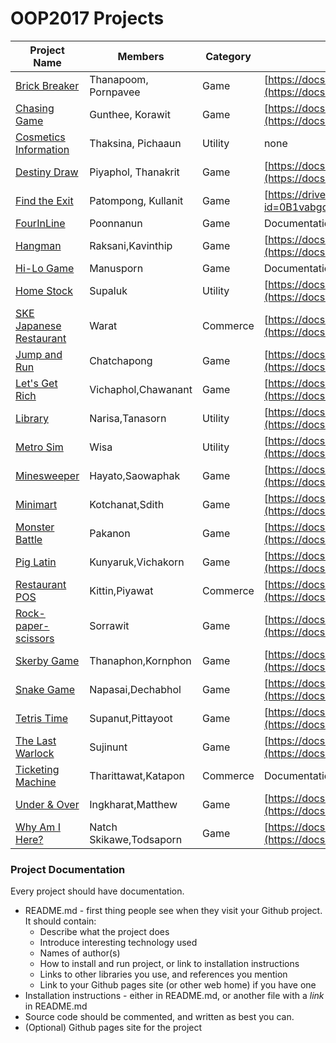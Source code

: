 # OOP2017 Projects

| Project Name          | Members  | Category | Project Proposal |
|-----------------------|----------|----------|------------------|
| [Brick Breaker](https://github.com/neung123/brick-breaking) | Thanapoom, Pornpavee | Game | [https://docs.google.com/document/d/1QdkoBBnxDv3bTJ6UcR9S5OyMP6CP4pksuUTX6xl3CEw/edit](https://docs.google.com/document/d/1QdkoBBnxDv3bTJ6UcR9S5OyMP6CP4pksuUTX6xl3CEw/edit) |
| [Chasing Game](https://github.com/KameriiJ/Chasing-game-SKE) | Gunthee, Korawit | Game | [https://docs.google.com/document/d/1wORGAy7T2NfnuGj7UI7EB70rBC1FRlKHEFbLiJGliIA/edit?usp=sharing](https://docs.google.com/document/d/1wORGAy7T2NfnuGj7UI7EB70rBC1FRlKHEFbLiJGliIA/edit?usp=sharing) |
| [Cosmetics Information](https://github.com/Thaksina/Project) | Thaksina, Pichaaun | Utility | none |
| [Destiny Draw](https://github.com/thanakritfluk/Destiny-Draw) | Piyaphol, Thanakrit | Game | [https://docs.google.com/document/d/1AlQGSr7rI6OgBuwNNuaYBpezRLtXHgIgMjm09xVplC4/edit](https://docs.google.com/document/d/1AlQGSr7rI6OgBuwNNuaYBpezRLtXHgIgMjm09xVplC4/edit) |
| [Find the Exit]()| Patompong, Kullanit | Game | [https://drive.google.com/open?id=0B1vabgqqxjz3SlRfdUM0M3U5cWM](https://drive.google.com/open?id=0B1vabgqqxjz3SlRfdUM0M3U5cWM)  |
| [FourInLine](https://github.com/poonnanun/FourInLine) | Poonnanun | Game | Documentation in README.md |
| [Hangman](https://github.com/ffaiip/Hangman-Game) | Raksani,Kavinthip | Game | [https://docs.google.com/a/ku.th/document/d/1-qeL_zdCri-AZhopeAuMLgz4p01XqxBlqFmmx0uRqq4/edit?usp=sharing](https://docs.google.com/a/ku.th/document/d/1-qeL_zdCri-AZhopeAuMLgz4p01XqxBlqFmmx0uRqq4/edit?usp=sharing) |
| [Hi-Lo Game](https://github.com/darmonlyone/MyHighLowGame) | Manusporn | Game | Documentation in README.md |
| [Home Stock](https://github.com/SupalukBenz/HomeStock) | Supaluk | Utility | [https://docs.google.com/document/d/1VB228VaTKIsxsqeZDYHdZUrWc5eM82faJ4uwnSGddBo/edit](https://docs.google.com/document/d/1VB228VaTKIsxsqeZDYHdZUrWc5eM82faJ4uwnSGddBo/edit) |
| [SKE Japanese Restaurant](https://github.com/b5710547221/Project_Programming_1) | Warat | Commerce | [https://docs.google.com/document/d/1WS7PaQ_itbBOQAmmcTWqsZ80Aob7qcnXnhXXClG5fN4/edit](https://docs.google.com/document/d/1WS7PaQ_itbBOQAmmcTWqsZ80Aob7qcnXnhXXClG5fN4/edit) |
| [Jump and Run ](https://github.com/ChatchapongC/Project-I) | Chatchapong | Game | [https://docs.google.com/a/ku.th/document/d/16qqulY0Vo3WlaXHldbLlwk4JRsJkhfIVhMY_7qWqV7g/edit?usp=sharing](https://docs.google.com/a/ku.th/document/d/16qqulY0Vo3WlaXHldbLlwk4JRsJkhfIVhMY_7qWqV7g/edit?usp=sharing)|
| [Let's Get Rich](https://github.com/kimvcp/LET-SGETRICH) | Vichaphol,Chawanant | Game | [https://docs.google.com/a/ku.th/document/d/1boxVepP6vuwVf-mc5Qix5cI4ltPZrxH0ldZAbMFyJe0/edit?usp=sharing](https://docs.google.com/a/ku.th/document/d/1boxVepP6vuwVf-mc5Qix5cI4ltPZrxH0ldZAbMFyJe0/edit?usp=sharing) |
| [Library](https://github.com/jampttws/jmLibrary.git) | Narisa,Tanasorn | Utility | [https://docs.google.com/document/d/1avRPhcomn5hAGPrGIgUowkQkaZ8dMGzrN47qYCsXYqw/edit#heading=h.o5c2elpoxvmu](https://docs.google.com/document/d/1avRPhcomn5hAGPrGIgUowkQkaZ8dMGzrN47qYCsXYqw/edit#heading=h.o5c2elpoxvmu) |
| [Metro Sim](https://github.com/wisaTong/MetroSim) | Wisa | Utility | [https://docs.google.com/document/d/11M87nR4o-ymYwDl-b-dGYefh1aTTSXTnDJ1ETA5fwJ8/edit](https://docs.google.com/document/d/11M87nR4o-ymYwDl-b-dGYefh1aTTSXTnDJ1ETA5fwJ8/edit) |
| [Minesweeper](https://github.com/JP-SKE15/Project-minesweeper) | Hayato,Saowaphak | Game | [https://docs.google.com/document/d/1avRPhcomn5hAGPrGIgUowkQkaZ8dMGzrN47qYCsXYqw/edit#heading=h.o5c2elpoxvmu](https://docs.google.com/document/d/1avRPhcomn5hAGPrGIgUowkQkaZ8dMGzrN47qYCsXYqw/edit#heading=h.o5c2elpoxvmu) |
| [Minimart](https://github.com/Sdith1999/minimart) | Kotchanat,Sdith | Game | [https://docs.google.com/a/ku.th/document/d/1RtonbBbwaEMd50HG4CdqyvoK5R-nI9-tjjtS1UalNII/edit?usp=sharing](https://docs.google.com/a/ku.th/document/d/1RtonbBbwaEMd50HG4CdqyvoK5R-nI9-tjjtS1UalNII/edit?usp=sharing) |
| [Monster Battle](https://github.com/pknn1/MonsterBattle) | Pakanon | Game | [https://docs.google.com/a/ku.th/document/d/1qFZ64vDPsARg9kLFPeovS-C3nMK5xDalpYaq4sz8Bj0/edit?usp=sharing](https://docs.google.com/a/ku.th/document/d/1qFZ64vDPsARg9kLFPeovS-C3nMK5xDalpYaq4sz8Bj0/edit?usp=sharing) |
| [Pig Latin](https://github.com/NokKbl/Pig-Latin) | Kunyaruk,Vichakorn | Game | [https://docs.google.com/document/d/12e8wwVanZNbOVWIatNdKu2L5btKtVZi7zSNlCfObIHk/edit](https://docs.google.com/document/d/12e8wwVanZNbOVWIatNdKu2L5btKtVZi7zSNlCfObIHk/edit) |
| [Restaurant POS](https://github.com/Kittinske15/Final-Project) | Kittin,Piyawat | Commerce | [https://docs.google.com/a/ku.th/document/d/1kaOPtrIQ2M4kDiFDxug9K0i0KCuTY90QLcp2eEAHT_8/edit?usp=sharing](https://docs.google.com/a/ku.th/document/d/1kaOPtrIQ2M4kDiFDxug9K0i0KCuTY90QLcp2eEAHT_8/edit?usp=sharing) |
| [Rock-paper-scissors](https://github.com/HarryBoxer/RockPaperScissors-Simulator) | Sorrawit | Game | [https://docs.google.com/document/d/1NCrEOEMYwbTvp4KQb_yA8-WcFORWMoyCNWLgqk_vlTQ/edit](https://docs.google.com/document/d/1NCrEOEMYwbTvp4KQb_yA8-WcFORWMoyCNWLgqk_vlTQ/edit) |
| [Skerby Game](https://github.com/Driveiei/Skerby-Game) | Thanaphon,Kornphon | Game | [https://docs.google.com/a/ku.th/document/d/10ylq4l7H-KZX9TtS4HrG-xy0XWdNqK_ghJt1pDqTjfk/edit?usp=sharing](https://docs.google.com/a/ku.th/document/d/10ylq4l7H-KZX9TtS4HrG-xy0XWdNqK_ghJt1pDqTjfk/edit?usp=sharing) | 
| [Snake Game](https://github.com/First529/snake-game) | Napasai,Dechabhol | Game | [https://docs.google.com/document/d/1YLoE8Wt43D0yQbgH4WKcfrhume7h7q2vqhRgRoxbBes/edit](https://docs.google.com/document/d/1YLoE8Wt43D0yQbgH4WKcfrhume7h7q2vqhRgRoxbBes/edit) |
| [Tetris Time](https://github.com/SupanutK/Tetris_Time) | Supanut,Pittayoot | Game | [https://docs.google.com/document/d/10NPPyMEXAvlrRoq9sNJRamhzVY_bsbALLaO5AUQmqhA/edit?usp=sharing](https://docs.google.com/document/d/10NPPyMEXAvlrRoq9sNJRamhzVY_bsbALLaO5AUQmqhA/edit?usp=sharing) |
| [The Last Warlock](https://github.com/sujinunt/TheLastWarlock-Game) | Sujinunt | Game | [https://docs.google.com/document/d/1ktuLgeHb-rydaD-yR4Dd95mrBvgp1XA92ZnwWOMI-rs/edit#heading=h.icfyntih7b6l](https://docs.google.com/document/d/1ktuLgeHb-rydaD-yR4Dd95mrBvgp1XA92ZnwWOMI-rs/edit#heading=h.icfyntih7b6l) |
| [Ticketing Machine](https://github.com/knotInw/Project) | Tharittawat,Katapon | Commerce | Documentation in README.md |
| [Under & Over](https://github.com/ingkharatj/Under-Over) | Ingkharat,Matthew | Game | [https://docs.google.com/a/ku.th/document/d/1jQ9Vih1Rox19hLDGVZP3UUZq9eHkYbcQpm5nqEyxxYE/edit?usp=sharing](https://docs.google.com/a/ku.th/document/d/1jQ9Vih1Rox19hLDGVZP3UUZq9eHkYbcQpm5nqEyxxYE/edit?usp=sharing) |
| [Why Am I Here?](https://github.com/NatchSkikawe/Project) | Natch  Skikawe,Todsaporn | Game | [https://docs.google.com/document/d/1Nvw3HKHdy3Ion-VmwjuNKM9jCA0Tlgy-RU1tPBiH3y0/](https://docs.google.com/document/d/1Nvw3HKHdy3Ion-VmwjuNKM9jCA0Tlgy-RU1tPBiH3y0/) |























### Project Documentation

Every project should have documentation.

* README.md - first thing people see when they visit your Github project. It should contain:
    * Describe what the project does
    * Introduce interesting technology used
    * Names of author(s)
    * How to install and run project, or link to installation instructions
    * Links to other libraries you use, and references you mention
    * Link to your Github pages site (or other web home) if you have one
* Installation instructions - either in README.md, or another file with a *link* in README.md
* Source code should be commented, and written as best you can.
* (Optional) Github pages site for the project
